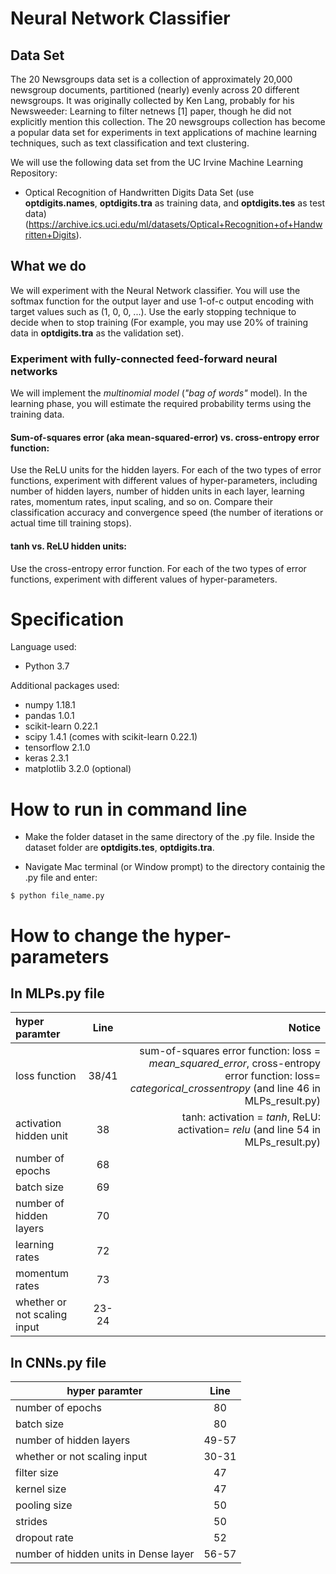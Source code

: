 # Neural Network Classifier



## Data Set
The 20 Newsgroups data set is a collection of approximately 20,000 newsgroup documents, partitioned (nearly) evenly across 20 different newsgroups. It was originally collected by Ken Lang, probably for his Newsweeder: Learning to filter netnews [1] paper, though he did not explicitly mention this collection. The 20 newsgroups collection has become a popular data set for
experiments in text applications of machine learning techniques, such as text classification and text clustering.

We will use the following data set from the UC Irvine Machine Learning Repository:

* Optical Recognition of Handwritten Digits Data Set (use **optdigits.names**, **optdigits.tra** as training data, and **optdigits.tes** as test data)
(https://archive.ics.uci.edu/ml/datasets/Optical+Recognition+of+Handwritten+Digits).

## What we do

We will experiment with the Neural Network classifier. You will use the softmax function for the output layer and use 1-of-c output encoding with target values such as (1, 0, 0, ...). Use the early stopping technique to decide when to stop training (For example, you may use 20% of training data in **optdigits.tra** as the validation set).

### Experiment with fully-connected feed-forward neural networks

We will implement the *multinomial model* (*"bag of words"* model). In the learning phase, you will estimate the required probability terms using the training data.

#### **Sum-of-squares error (aka mean-squared-error) vs. cross-entropy error function**:
Use the ReLU units for the hidden layers. For each of the two types of error functions, experiment with different values of hyper-parameters, including number of hidden layers, number of hidden units in each layer, learning rates, momentum rates, input scaling, and so on. Compare their classification accuracy and convergence speed (the number of iterations or actual time till training stops).


#### **tanh vs. ReLU hidden units**:
Use the cross-entropy error function. For each of the two types of error functions, experiment with different values of hyper-parameters.


<!-- ___ -->

# Specification

Language used: 
* Python 3.7

Additional packages used: 

* numpy 1.18.1
* pandas 1.0.1
* scikit-learn 0.22.1
* scipy 1.4.1	(comes with scikit-learn 0.22.1)
* tensorflow 2.1.0
* keras 2.3.1
* matplotlib 3.2.0    (optional)

# How to run in command line

* Make the folder dataset in the same directory of the .py file. Inside the dataset folder are **optdigits.tes**, **optdigits.tra**.

* Navigate Mac terminal (or Window prompt) to the directory containig the .py file and enter:
```
$ python file_name.py
```

# How to change the hyper-parameters

## In MLPs.py file

| hyper paramter    |      Line     |  Notice |
|:-------------------|:-------------:|------:|
| loss function     |     38/41     | sum-of-squares error function: loss = *mean_squared_error*, cross-entropy error function: loss= *categorical_crossentropy* (and line 46 in MLPs_result.py) |
| activation hidden unit | 38       | tanh: activation = *tanh*,  ReLU: activation= *relu* (and line 54 in MLPs_result.py) |
| number of epochs  |    68   |    
| batch size        |   69     |   
| number of hidden layers |  70|
| learning rates     | 72|
| momentum rates    | 73 |
| whether or not scaling input |  23-24 |


## In CNNs.py file

| hyper paramter    |      Line     |
|-------------------|:-------------:|
| number of epochs  |    80   |    
| batch size        |   80    |   
| number of hidden layers |  49-57 |
| whether or not scaling input |  30-31 |
| filter size | 47 |
| kernel size | 47 |
| pooling size | 50 |
| strides | 50 |
| dropout rate | 52 |
| number of hidden units in Dense layer | 56-57 |

